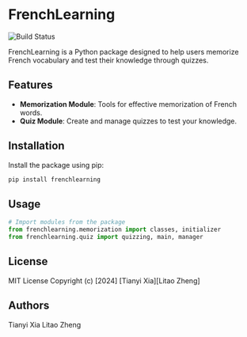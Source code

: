 # FrenchLearning

![Build Status](https://img.shields.io/badge/build-passing-brightgreen)

FrenchLearning is a Python package designed to help users memorize French vocabulary and test their knowledge through quizzes.

## Features
- **Memorization Module**: Tools for effective memorization of French words.
- **Quiz Module**: Create and manage quizzes to test your knowledge.

## Installation

Install the package using pip:

```bash
pip install frenchlearning
```
## Usage
```python
# Import modules from the package
from frenchlearning.memorization import classes, initializer
from frenchlearning.quiz import quizzing, main, manager
```
## License
MIT License
Copyright (c) [2024] [Tianyi Xia][Litao Zheng]

## Authors
Tianyi Xia
Litao Zheng